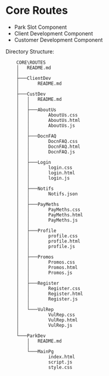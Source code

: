 Core Routes
===========

- Park Slot Component
- Client Development Component
- Customer Development Component

Directory Structure:

        CORE\ROUTES
        │   README.md
        │
        ├───ClientDev
        │       README.md
        │
        ├───CustDev
        │   │   README.md
        │   │
        │   ├───AboutUs
        │   │       AboutUs.css
        │   │       AboutUs.html
        │   │       AboutUs.js
        │   │
        │   ├───DocnFAQ
        │   │       DocnFAQ.css
        │   │       DocnFAQ.html
        │   │       DocnFAQ.js
        │   │
        │   ├───Login
        │   │       login.css
        │   │       login.html
        │   │       login.js
        │   │
        │   ├───Notifs
        │   │       Notifs.json
        │   │
        │   ├───PayMeths
        │   │       PayMeths.css
        │   │       PayMeths.html
        │   │       PayMeths.js
        │   │
        │   ├───Profile
        │   │       profile.css
        │   │       profile.html
        │   │       profile.js
        │   │
        │   ├───Promos
        │   │       Promos.css
        │   │       Promos.html
        │   │       Promos.js
        │   │
        │   ├───Register
        │   │       Register.css
        │   │       Register.html
        │   │       Register.js
        │   │
        │   └───VulRep
        │           VulRep.css
        │           VulRep.html
        │           VulRep.js
        │
        └───ParkDev
            │   README.md
            │
            └───MainPg
                    index.html
                    script.js
                    style.css